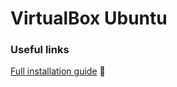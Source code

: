# VirtualBox Ubuntu

### Useful links

[Full installation guide](https://gadgetliv.com/install-ubuntu-on-virtualbox-in-windows/) 🌟
